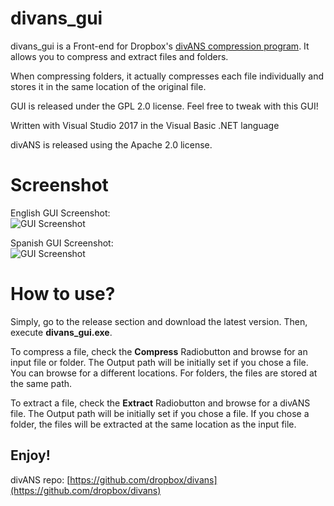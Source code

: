 # divans_gui

divans_gui is a Front-end for Dropbox's [divANS compression program](https://github.com/dropbox/divans). It allows you to compress and extract files and folders.

When compressing folders, it actually compresses each file individually and stores it in the same location of the original file.

GUI is released under the GPL 2.0 license. Feel free to tweak with this GUI!

Written with Visual Studio 2017 in the Visual Basic .NET language

divANS is released using the Apache 2.0 license.

# Screenshot

English GUI Screenshot:  
![GUI Screenshot](https://ipfs.steem.place/ipfs/QmfAVkAh8QT8DbTvz4kgdUszQ6iKik5KEotivK6wtPUUiK)

Spanish GUI Screenshot:  
![GUI Screenshot](https://ipfs.steem.place/ipfs/Qmdc8H6xkeTtW297s5b71RDvNBYMNcmk97JrXy7xAdmcjH)

# How to use?
Simply, go to the release section and download the latest version. Then, execute **divans_gui.exe**.

To compress a file, check the **Compress** Radiobutton and browse for an input file or folder. The Output path will be initially set if you chose a file. You can browse for a different locations. For folders, the files are stored at the same path.

To extract a file, check the **Extract** Radiobutton and browse for a divANS file. The Output path will be initially set if you chose a file. If you chose a folder, the files will be extracted at the same location as the input file.

Enjoy!
--------------------

divANS repo: [https://github.com/dropbox/divans](https://github.com/dropbox/divans)
